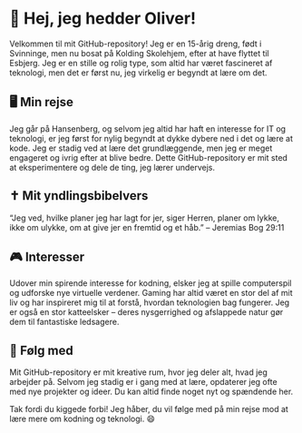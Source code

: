 # 👋 Hej, jeg hedder Oliver!

Velkommen til mit GitHub-repository! Jeg er en 15-årig dreng, født i Svinninge, men nu bosat på Kolding Skolehjem, efter at have flyttet til Esbjerg. Jeg er en stille og rolig type, som altid har været fascineret af teknologi, men det er først nu, jeg virkelig er begyndt at lære om det.

## 🖥️ Min rejse
Jeg går på Hansenberg, og selvom jeg altid har haft en interesse for IT og teknologi, er jeg først for nylig begyndt at dykke dybere ned i det og lære at kode. Jeg er stadig ved at lære det grundlæggende, men jeg er meget engageret og ivrig efter at blive bedre. Dette GitHub-repository er mit sted at eksperimentere og dele de ting, jeg lærer undervejs.

## ✝️ Mit yndlingsbibelvers
“Jeg ved, hvilke planer jeg har lagt for jer, siger Herren, planer om lykke, ikke om ulykke, om at give jer en fremtid og et håb.” – Jeremias Bog 29:11

## 🎮 Interesser
Udover min spirende interesse for kodning, elsker jeg at spille computerspil og udforske nye virtuelle verdener. Gaming har altid været en stor del af mit liv og har inspireret mig til at forstå, hvordan teknologien bag fungerer. Jeg er også en stor katteelsker – deres nysgerrighed og afslappede natur gør dem til fantastiske ledsagere.

## 🚀 Følg med
Mit GitHub-repository er mit kreative rum, hvor jeg deler alt, hvad jeg arbejder på. Selvom jeg stadig er i gang med at lære, opdaterer jeg ofte med nye projekter og ideer. Du kan altid finde noget nyt og spændende her.

Tak fordi du kiggede forbi! Jeg håber, du vil følge med på min rejse mod at lære mere om kodning og teknologi. 😄
